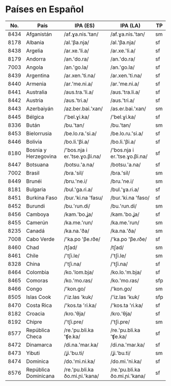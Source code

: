 
# Países en Español

| No. | País | IPA (ES) | IPA (LA) | TP |
|-----|------|----------|----------|----|
| 8434 | Afganistán | /af.ɣa.nis.'tan/ | /af.ɣa.nis.'tan/ | sm |
| 8178 | Albania | /al.'βa.nja/ | /al.'βa.nja/ | sf |
| 8438 | Argelia | /aɾ.xe.'li.a/ | /aɾ.xe.'li.a/ | sf |
| 8179 | Andorra | /an.'do.ra/ | /an.'do.ra/ | sf |
| 7003 | Angola | /an.'ɡo.la/ | /an.'ɡo.la/ | sf |
| 8439 | Argentina | /aɾ.xen.'ti.na/ | /aɾ.xen.'ti.na/ | sf |
| 8440 | Armenia | /ar.'me.ni.a/ | /ar.'me.ni.a/ | sf |
| 8441 | Australia | /aus.tɾa.'li.a/ | /aus.'tɾa.li.a/ | sf |
| 8442 | Austria | /aus.'tɾi.a/ | /aus.'tɾi.a/ | sf |
| 8443 | Azerbaiyán | /az.beɾ.bai.'xan/ | /as.eɾ.bai.'xan/ | sm |
| 8445 | Bélgica | /'bel.ɣi.ka/ | /'bel.ɣi.ka/ | sf |
| 8336 | Bután | /bu.'tan/ | /bu.'tan/ | sm |
| 8453 | Bielorrusia | /be.lo.ra.'si.a/ | /be.lo.ɾu.'si.a/ | sf |
| 8446 | Bolivia | /bo.li.'βi.a/ | /bo.li.'βi.a/ | sf |
| 8180 | Bosnia y Herzegovina | /'bos.nja i eɾ.'tse.ɣo.βi.na/ | /'bos.nja i eɾ.'tse.ɣo.βi.na/ | sf |
| 8447 | Botsuana | /botsu.'a.na/ | /botsu.'a.na/ | sf |
| 7002 | Brasil | /bɾa.'sil/ | /bɾa.'sil/ | sm |
| 8449 | Brunéi | /bru.'ne.i/ | /bɾu.'ne.i/ | sm |
| 8181 | Bulgaria | /bul.'ɡa.ɾi.a/ | /bul.'ɣa.ɾi.a/ | sf |
| 8451 | Burkina Faso | /buɾ.'ki.na 'fasu/ | /buɾ.'ki.na 'faso/ | sf |
| 8452 | Burundi | /bu.'ɾun.di/ | /bu.'ɾun.di/ | sm |
| 8456 | Camboya | /kam.'bo.ʝa/ | /kam.'bo.ʝa/ | sf |
| 8455 | Camerún | /ka.me.'ɾun/ | /ka.me.'ɾun/ | sm |
| 8235 | Canadá | /ka.na.'ða/ | /ka.na.'ða/ | sm |
| 7008 | Cabo Verde | /'ka.po 'βe.ɾðe/ | /'ka.po 'βe.ɾðe/ | sf |
| 8460 | Chad | /tʃad/ | /tʃad/ | sm |
| 8461 | Chile | /'tʃi.le/ | /'tʃi.le/ | sm |
| 8328 | China | /'tʃi.na/ | /'tʃi.na/ | sf |
| 8464 | Colombia | /ko.'lom.bja/ | /ko.lo.'m.bja/ | sf |
| 8465 | Comoras | /ko.'mo.ɾas/ | /ko.'mo.ɾas/ | sfp |
| 8466 | Congo | /'kon.ɡo/ | /'kon.ɡo/ | sm |
| 8505 | Islas Cook | /'iz.las 'kuk/ | /'iz.las 'kuk/ | sfp |
| 8470 | Costa Rica | /'kos.ta 'ɾi.ka/ | /'kos.ta 'ɾi.ka/ | sf |
| 8182 | Croacia | /kɾo.'θja/ | /kɾo.'θja/ | sf |
| 8192 | Chipre | /'tʃi.pre/ | /'tʃi.pre/ | sm |
| 8577 | República Checa | /re.'pu.bli.ka 'ʧe.ka/ | /re.'pu.bli.ka 'ʧe.ka/ | sf |
| 8472 | Dinamarca | /di.na.'maɾ.ka/ | /di.na.'maɾ.ka/ | sf |
| 8473 | Yibuti | /ʝi.'bu.ti/ | /ʝi.'bu.ti/ | sm |
| 8474 | Dominica | /do.'mi.ni.ka/ | /do.mi.'ni.ka/ | sf |
| 8576 | República Dominicana | /re.'pu.bli.ka ðo.mi.ɲi.'kana/ | /re.'pu.bli.ka ðo.mi.ɲi.'kana/ | sf |
